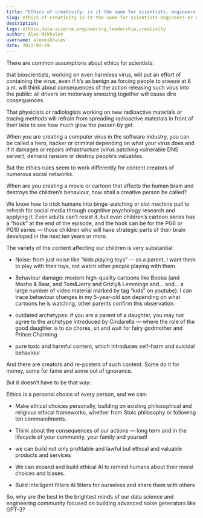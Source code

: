 ```yaml
---
title: "Ethics of creativity: is it the same for scientists, engineers or other creative professions?"
slug: ethics-of-creativity-is-it-the-same-for-scientists-engineers-or-other-creative-professions
description: 
tags: ethics,data-science,engineering,leadership,creativity
author: Alex Mikhalev
username: alexmikhalev
date: 2022-02-19
---
```


There are common assumptions about ethics for scientists:

that bioscientists, working on even harmless virus, will put an effort of containing the virus, even if it’s as benign as forcing people to sneeze at 8 a.m. will think about consequences of the action releasing such virus into the public: all drivers on motorway sneezing together will cause dire consequences.

That physicists or radiologists working on new radioactive materials or tracing methods will refrain from spreading radioactive materials in front of their labs to see how much glow the passer-by get.

When you are creating a computer virus in the software industry, you can be called a hero, hacker or criminal depending on what your virus does and if it damages or repairs infrastructure (virus patching vulnerable DNS server), demand ransom or destroy people’s valuables.

But the ethics rules seem to work differently for content creators of numerous social networks.

When are you creating a movie or cartoon that affects the human brain and destroys the children’s behaviour, how shall a creative person be called?

We know how to trick humans into binge-watching or slot machine pull to refresh for social media through cognitive psychology research and applying it. Even adults can’t resist it, but even children’s cartoon series has a “hook” at the end of the episode, and the hook can be for the PG6 or PG10 series — those children who will have strategic parts of their brain developed in the next ten years or more.

The variety of the content affecting our children is very substantial:

* Noise: from just noise like “kids playing toys” — as a parent, I want them to play with their toys, not watch other people playing with them.

* Behaviour damage: modern high-quality cartoons like Booba (and Masha & Bear, and Tom&Jerry and Grizly& Lemmings and… and… a large number of video material marked by tag “kids” on youtube): I can trace behaviour changes in my 5-year-old son depending on what cartoons he is watching, other parents confirm this observation.

* outdated archetypes: if you are a parent of a daughter, you may not agree to the archetype introduced by Cindarella — where the role of the good daughter is to do chores, sit and wait for fairy godmother and Prince Charming

* pure toxic and harmful content, which introduces self-harm and suicidal behaviour

And there are creators and re-posters of such content. Some do it for money, some for fame and some out of ignorance.

But it doesn’t have to be that way:

Ethics is a personal choice of every person, and we can:

* Make ethical choices personally, building on existing philosophical and religious ethical frameworks, whether from Stoic philosophy or following ten commandments.

* Think about the consequences of our actions — long term and in the lifecycle of your community, your family and yourself

* we can build not only profitable and lawful but ethical and valuable products and services

* We can expand and build ethical AI to remind humans about their moral choices and biases.

* Build intelligent filters AI filters for ourselves and share them with others

So, why are the best in the brightest minds of our data science and engineering community focused on building advanced noise generators like GPT-3?

